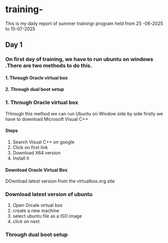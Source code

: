 # training-
This is my daily report of summer trainingr program held from 25 -06-2025 to 15-07-2025

## Day 1 
### On first day of training, we have to run ubuntu on windows .There are two methods to do this.
#### 1. Through Oracle virtual box 
#### 2. Through dual boot setup 

### 1. Through Oracle virtual box 
THrough this method we can run Ubuntu on Window side by side 
firstly we have to download Microsoft Visual C++

#### Steps 
1. Search Visual C++ on google
2.  Click on first link
3.  Download X64 version
4. Install it
#### Download Oracle Virtual Box
DOwnload latest version from the virtualbox.org site

### Download latest version of ubuntu 

1. Open Orcale virtual box 
2. create a new machine 
3. select ubuntu file as a ISO image
4. click on next 








### Through dual boot setup
